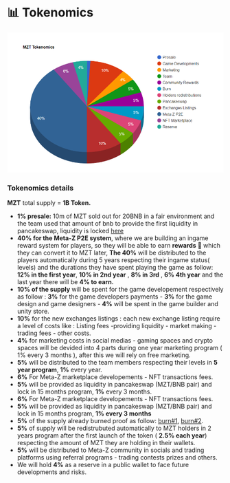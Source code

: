 # 📊 Tokenomics

![MZT total supply = 1B Token](<../.gitbook/assets/MZT tokenomics.PNG>)

### Tokenomics details

**MZT** total supply = **1B Token.**

* **1% presale:** 10m of MZT sold out for 20BNB in a fair environment and the team used that amount of bnb to provide the first liquidity in pancakeswap, liquidity is locked [here](https://deeplock.io/lock/0x571986D509D4F6f85858b5846151Dc572484B94e)
* **40% for the Meta-Z P2E system**, where we are building an ingame reward system for players, so they will be able to earn **rewards** :gem: which they can convert it to MZT later, **The 40%** will be distributed to the players automatically during 5 years respecting their ingame status( levels) and the durations they have spent playing the game as follow: **12% in the first year**, **10% in 2nd year** , **8% in 3rd** , **6% 4th year** and the last year there will be **4% to earn.**
* **10% of the supply** will be spent for the game developement respectively as follow : **3%** for the game developers payments - **3%** for the game design and game designers - **4%** will be spent in the game builder and unity store.
* **10%** for the new exchanges listings : each new exchange listing require a level of costs like : Listing fees -providing liquidity - market making - trading fees - other costs.
* **4%** for marketing costs in social medias - gaming spaces and crypto spaces will be devided into 4 parts during one year marketing program ( 1% every 3 months ), after this we will rely on free marketing.
* **5%** will be distributed to the team members respecting their levels in **5 year program**, **1%** every year.
* **6%** For Meta-Z marketplace developements - NFT transactions fees.
* **5%** will be provided as liquidity in pancakeswap (MZT/BNB pair) and lock in 15 months program, **1%** every 3 months.
* **6%** For Meta-Z marketplace developements - NFT transactions fees.
* **5%** will be provided as liquidity in pancakeswap (MZT/BNB pair) and lock in 15 months program, **1% every 3 months**
* **5%** of the supply already burned proof as follow: [burn#1](https://bscscan.com/tx/0x79246264cb787bc5c6500ff8fb11157230205778ae58ce59648908b6f4f6e50f), [burn#2](https://bscscan.com/tx/0x3eb4ce42ad57ceb88a7f86dc55e9387e58655197e8829ebf48b0c0efd5036390).
* **5%** of supply will be redistrubuted automatically to MZT holders in 2 years program after the first launch of the token ( **2.5% each year**) respecting the amount of MZT they are holding in their wallets.
* **5%** will be distributed to Meta-Z community in socials and trading platforms using referral programs - trading contests prizes and others.
* We will hold **4%** as a reserve in a public wallet to face future developments and risks.
